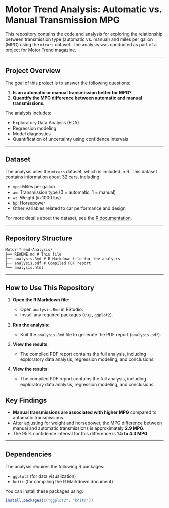 # Motor Trend Analysis: Automatic vs. Manual Transmission MPG

This repository contains the code and analysis for exploring the relationship between transmission type (automatic vs. manual) and miles per gallon (MPG) using the `mtcars` dataset. The analysis was conducted as part of a project for Motor Trend magazine.

---

## Project Overview

The goal of this project is to answer the following questions:

1. **Is an automatic or manual transmission better for MPG?**  
2. **Quantify the MPG difference between automatic and manual transmissions.**  

The analysis includes:  
- Exploratory Data Analysis (EDA)  
- Regression modeling  
- Model diagnostics  
- Quantification of uncertainty using confidence intervals  

---

## Dataset

The analysis uses the `mtcars` dataset, which is included in R. This dataset contains information about 32 cars, including:

- `mpg`: Miles per gallon  
- `am`: Transmission type (0 = automatic, 1 = manual)  
- `wt`: Weight (in 1000 lbs)  
- `hp`: Horsepower  
- Other variables related to car performance and design  

For more details about the dataset, see the [R documentation](https://www.rdocumentation.org/packages/datasets/versions/3.6.2/topics/mtcars).

---

## Repository Structure
```
Motor-Trend-Analysis/ 
├── README.md # This file
├── analysis.Rmd # R Markdown file for the analysis 
├── analysis.pdf # Compiled PDF report 
└── analysis.html
```

---

## How to Use This Repository

1. **Open the R Markdown file**:
   - Open `analysis.Rmd` in RStudio.
   - Install any required packages (e.g., `ggplot2`).

2. **Run the analysis**:
   - Knit the `analysis.Rmd` file to generate the PDF report (`analysis.pdf`).

3. **View the results**:
   - The compiled PDF report contains the full analysis, including exploratory data analysis, regression modeling, and conclusions.
  
4. **View the results**:
   - The compiled PDF report contains the full analysis, including exploratory data analysis, regression modeling, and conclusions.

## Key Findings

- **Manual transmissions are associated with higher MPG** compared to automatic transmissions.
- After adjusting for weight and horsepower, the MPG difference between manual and automatic transmissions is approximately **2.9 MPG**.
- The 95% confidence interval for this difference is **1.5 to 4.3 MPG**.

---

## Dependencies

The analysis requires the following R packages:
- `ggplot2` (for data visualization)
- `knitr` (for compiling the R Markdown document)

You can install these packages using:
```r
install.packages(c("ggplot2", "knitr"))
```
